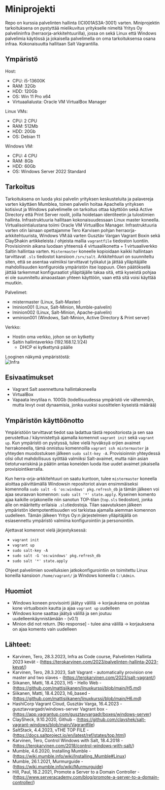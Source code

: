 # Miniprojekti
Repo on kurssia palvelinten hallinta (ICI001AS3A-3001) varten. Miniprojektin tarkoituksena on pystyttää mielikuvitus yritykselle nimeltä Yritys Oy palvelininfra (herraorja-arkkitehtuurilla), jossa on sekä Linux että Windows palvelimia käytössä ja jokaisella palvelimella on oma tarkoituksensa osana infraa. Kokonaisuutta hallitaan Salt Vagrantilla.

## Ympäristö

Host:

- CPU: i5-13600K
- RAM: 32Gb
- HDD: 120Gb
- OS: Win 11 Pro x64
- Virtuaalialusta: Oracle VM VirtualBox Manager

Linux VMs:
- CPU: 2 CPU
- RAM: 512Mb
- HDD: 20Gb
- OS: Debian 11

Windows VM:
- CPU: 4 CPU
- RAM: 8Gb 
- HDD: 60Gb
- OS: Windows Server 2022 Standard


## Tarkoitus
Tarkoituksena on luoda yksi palvelin yrityksen keskusteluita ja palavereja varten käyttäen Mumblea, toinen palvelin hoitaa Apachella yrityksen kotisivut ja Windows palvelimelle on tarkoitus ottaa käyttöön sekä Active Directory että Print Server roolit, joilla hoidetaan identiteetin ja tulostimien hallinta. Infrastruktuuria hallitaan kokonaisuudessaan Linux master koneella. Virtualisointialustana toiimi Oracle VM VirtualBox Manager. Infrastruktuuria varten otin lainaan opettajamme Tero Karvisen pohjan herraorja-arkkitehtuurista, Windows VM:ää varten Gusztáv Vargan Vagrant Boxin sekä ClayShakin artikkeleista / ohjeista mallia ```vagrantfile``` tiedoston luontiin. Provisioinnin aikana luodaan yhteensä 4 virtuaalikonetta + 1 virtuaaliverkko Saltin hallintaa varten. ```Mistermaster``` koneelle kopioidaan kaikki hallintaan tarvittavat ```.sls``` tiedostot kansioon ```/srv/salt```. Arkkitehtuuri on suunniteltu siten, että se asentaa valmiiksi tarvittavat työkalut ja jättää ylläpitäjälle mahdollisuuden konfiguroida  ympäristön itse loppuun. Olen päätöksellä jättää tarkemmat konfiguraatiot ylläpitäjälle takaa sitä, että kyseistä pohjaa ei ole suunniteltu ainaoastaan yhteen käyttöön, vaan että sitä voisi käyttää muutkin.


Palvelimet:
- mistermaster (Linux, Salt-Master)
- lminion001 (Linux, Salt-Minion, Mumble-palvelin)
- lminion002 (Linux, Salt-Minion, Apache-palvelin)
- wminion001 (Windows, Salt-Minion, Active Directory & Print server)


Verkko:
- Hostin oma verkko, johon se on kytketty
- Saltin hallintaverkko (192.168.12.1/24)
  * DHCP ei kytkettynä päälle


Looginen näkymä ympäristöstä: </br>
![Infra](https://user-images.githubusercontent.com/122887740/236485392-289c3991-2de5-49c6-8a6d-01f263354ef7.png)


## Esivaatimukset
- Vagrant Salt asennettuna hallintakoneella
- VirtualBox
- Vapaata levytilaa n. 100Gb (todellisuudessa ympäristö vie vähemmän, mutta levyt ovat dynaamisia, jonka vuoksi suosittelen kyseistä määrää)

## Ympäristön käyttöönotto
Ympäristöön tarvittavat tiedot saa ladattua tästä repositoriosta ja sen saa perustettua / käynnistettyä ajamalla komennot ```vagrant init``` sekä ```vagrant up```. Kun ympäristö on pystyssä, tulee vielä hyväksyä orjien avaimet herrakoneella, tämä onnistuu komennoilla ```vagrant ssh mistermaster``` ja yhteyden muodostuksen jälkeen ```sudo salt-key -A```. Provisioinnin yhteydessä olisi ollut mahdollisuus syöttää valmiiksi Salt-avaimet, mutta näin asian tietoturvariskinä ja päätin antaa koneiden luoda itse uudet avaimet jokaisella provisiointikerralla.


Kun herra-orja-arkkitehtuuri on saatu kuntoon, tulee ```mistermaster``` koneella aloittaa päivittämällä Windowsin repositoriot aivan ensimmäiseksi komennolla ```sudo salt -G 'os:windows' pkg.refresh_db``` ja tämän jälkeen voi ajaa seuraavan komennon: ```sudo salt '*' state.apply```. Kyseinen komento ajaa kaikille orjakoneille niin sanotun TOP-tilan (```top.sls``` tiedoston), jonka alle on määritetty erilaisia ```.sls```tiedostoja. Tilan saavutuksen jälkeen ympäristön idempotenttisuuden voi tarkistaa ajamalla aiemman komennon uudelleen. Tämän jälkeen Yritys Oy:n järjestelmien ylläpitäjällä on esiasennettu ympäristö valmiina konfigurointiin ja personointiin.


Ajettavat komennot vielä järjestyksessä:</br>
- ```vagrant init```
- ```vagrant up```
- ```sudo salt-key -A```
- ```sudo salt -G 'os:windows' pkg.refresh_db```
- ```sudo salt '*' state.apply```


Ohjeet palvelimien sovelluksien jatkokonfigurointiin on toimitettu Linux koneilla kansioon ```/home/vagrant/``` ja Windows koneella ```C:\Admin```. 

## Huomiot
- Windows koneen provisointi jäätyy välillä -> korjauksena on poistaa kone virtualboxin kautta ja ajaa ```vagrant up``` uudelleen
- Windows kone saattaa jäätyä välillä ja sen joutuu uudelleenkäynnistämään - (v0.1)
- Minion did not return. [No response] - tulee aina välillä -> korjauksena on ajaa komento vain uudelleen

## Lähteet:
- Karvinen, Tero, 28.3.2023, Infra as Code course, Palvelinten Hallinta 2023 kevät - (https://terokarvinen.com/2023/palvelinten-hallinta-2023-kevat/)
- Karvinen, Tero, 28.3.2023, Salt Vagrant - automatically provision one master and two slaves - (https://terokarvinen.com/2023/salt-vagrant/)
- Siikanen, Matti, 18.4.2023, H5 - Hello Web - (https://github.com/mattisiikanen/linuxkurssi/blob/main/H5.md)
- Siikanen, Matti, 18.4.2023, h6_based - (https://github.com/mattisiikanen/linuxkurssi/blob/main/H6.md)
- HashiCorp Vagrant Cloud, Gusztáv Varga, 16.4.2023 - gusztavvargadr/windows-server Vagrant box - (https://app.vagrantup.com/gusztavvargadr/boxes/windows-server)
- ClaySheck, 9.10.2020, Github  - (https://github.com/clayshek/salt-vagrant-windows/blob/main/Vagrantfile)
- SaltStack, 4.4.2023, vTHE TOP FILE - (https://docs.saltproject.io/en/latest/ref/states/top.html)
- Karvinen, Tero, Control Windows with Salt, 18.4.2018 - (https://terokarvinen.com/2018/control-windows-with-salt/)
- Mumble, 4.6.2020, Installing Mumble - (https://wiki.mumble.info/wiki/Installing_Mumble#Linux)
- Mumble, 26.1.2021, Murmurguide - (https://wiki.mumble.info/wiki/Murmurguide)
- Hill, Paul, 18.2.2021, Promote a Server to a Domain Controller - (https://www.serveracademy.com/blog/promote-a-server-to-a-domain-controller/)
